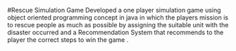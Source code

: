 #Rescue Simulation Game
Developed a one player simulation game using object oriented programming concept 
in java in which the players mission is to rescue people as much as possible 
by assigning the suitable unit with the disaster occurred and a Recommendation System 
that recommends to the player the correct steps to win the game .
